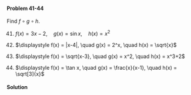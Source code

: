 <div class="alert alert-warning" role="alert">
<h4 class="alert-heading">Problem 41-44</h4>

Find $f \circ g \circ h$.

41. $\displaystyle f(x) = 3x-2, \quad g(x) = \sin x, \quad h(x) = x^2$

42. $\displaystyle f(x) = |x-4|, \quad g(x) = 2^x, \quad h(x) = \sqrt{x}$

43. $\displaystyle f(x) = \sqrt{x-3}, \quad g(x) = x^2, \quad h(x) = x^3+2$

44. $\displaystyle f(x) = \tan x, \quad g(x) = \frac{x}{x-1}, \quad h(x) = \sqrt[3]{x}$

</div>


<div class="alert alert-success" role="alert">
<h4 class="alert-heading">Solution</h4>



</div>

